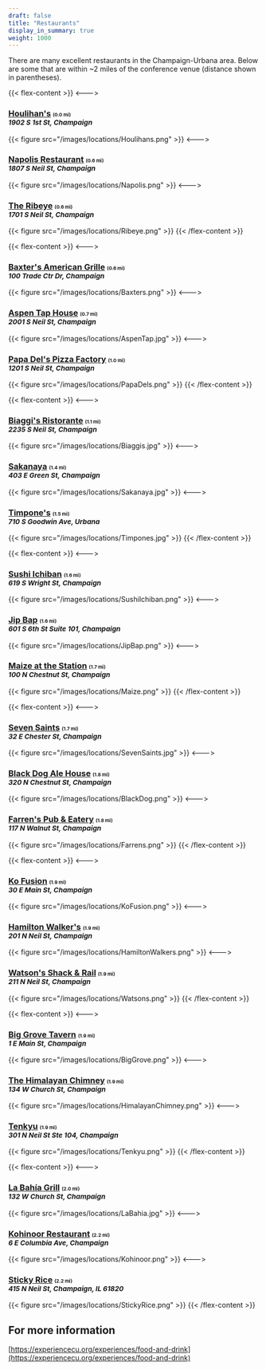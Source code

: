 ```yaml
---
draft: false
title: "Restaurants"
display_in_summary: true
weight: 1000
---
```


There are many excellent restaurants in the Champaign-Urbana area. Below are some that are within ~2 miles of the conference venue (distance shown in parentheses). 

{{< flex-content >}}
<--->
<h3><a href="http://www.stayatthei.com/houlihans">Houlihan's</a> <small><small><small>(0.0 mi)</small></small></small><br><small><i>1902 S 1st St, Champaign</i></small></h3>
{{< figure src="/images/locations/Houlihans.png" >}}
<--->
<h3><a href="https://napolisitalianchampaign.com">Napolis Restaurant</a> <small><small><small>(0.6 mi)</small></small></small><br><small><i>1807 S Neil St, Champaign</i></small></h3>
{{< figure src="/images/locations/Napolis.png" >}}
<--->
<h3><a href="https://www.theribeyerestaurant.org">The Ribeye</a> <small><small><small>(0.6 mi)</small></small></small><br><small><i>1701 S Neil St, Champaign</i></small></h3>
{{< figure src="/images/locations/Ribeye.png" >}}
{{< /flex-content >}}

{{< flex-content >}}
<--->
<h3><a href="https://baxtersgrille.com">Baxter's American Grille</a> <small><small><small>(0.6 mi)</small></small></small><br><small><i>100 Trade Ctr Dr, Champaign</i></small></h3>
{{< figure src="/images/locations/Baxters.png" >}}
<--->
<h3><a href="https://aspentaphouse.com">Aspen Tap House</a> <small><small><small>(0.7 mi)</small></small></small><br><small><i>2001 S Neil St, Champaign</i></small></h3>
{{< figure src="/images/locations/AspenTap.jpg" >}}
<--->
<h3><a href="https://www.papadels.com">Papa Del's Pizza Factory</a> <small><small><small>(1.0 mi)</small></small></small><br><small><i>1201 S Neil St, Champaign</i></small></h3>
{{< figure src="/images/locations/PapaDels.png" >}}
{{< /flex-content >}}

{{< flex-content >}}
<--->
<h3><a href="http://www.biaggis.com">Biaggi's Ristorante</a> <small><small><small>(1.1 mi)</small></small></small><br><small><i>2235 S Neil St, Champaign</i></small></h3>
{{< figure src="/images/locations/Biaggis.jpg" >}}
<--->
<h3><a href="http://www.sakanayarestaurant.com">Sakanaya</a> <small><small><small>(1.4 mi)</small></small></small><br><small><i>403 E Green St, Champaign</i></small></h3>
{{< figure src="/images/locations/Sakanaya.jpg" >}}
<--->
<h3><a href="http://timpones-urbana.com">Timpone's</a> <small><small><small>(1.5 mi)</small></small></small><br><small><i>710 S Goodwin Ave, Urbana</i></small></h3>
{{< figure src="/images/locations/Timpones.jpg" >}}
{{< /flex-content >}}

{{< flex-content >}}
<--->
<h3><a href="https://www.sushiichiban.net">Sushi Ichiban</a> <small><small><small>(1.6 mi)</small></small></small><br><small><i>619 S Wright St, Champaign</i></small></h3>
{{< figure src="/images/locations/SushiIchiban.png" >}}
<--->
<h3><a href="http://www.jipbapcu.com">Jip Bap</a> <small><small><small>(1.6 mi)</small></small></small><br><small><i>601 S 6th St Suite 101, Champaign</i></small></h3>
{{< figure src="/images/locations/JipBap.png" >}}
<--->
<h3><a href="http://www.maizemexicangrill.com">Maize at the Station</a> <small><small><small>(1.7 mi)</small></small></small><br><small><i>100 N Chestnut St, Champaign</i></small></h3>
{{< figure src="/images/locations/Maize.png" >}}
{{< /flex-content >}}

{{< flex-content >}}
<--->
<h3><a href="http://www.sevensaintsbar.com">Seven Saints</a> <small><small><small>(1.7 mi)</small></small></small><br><small><i>32 E Chester St, Champaign</i></small></h3>
{{< figure src="/images/locations/SevenSaints.jpg" >}}
<--->
<h3><a href="http://www.blackdogchampaign.com">Black Dog Ale House</a> <small><small><small>(1.8 mi)</small></small></small><br><small><i>320 N Chestnut St, Champaign</i></small></h3>
{{< figure src="/images/locations/BlackDog.png" >}}
<--->
<h3><a href="http://www.farrenspub.com">Farren's Pub & Eatery</a> <small><small><small>(1.8 mi)</small></small></small><br><small><i>117 N Walnut St, Champaign</i></small></h3>
{{< figure src="/images/locations/Farrens.png" >}}
{{< /flex-content >}}

{{< flex-content >}}
<--->
<h3><a href="https://www.kofusion.com/menu-selection">Ko Fusion</a> <small><small><small>(1.9 mi)</small></small></small><br><small><i>30 E Main St, Champaign</i></small></h3>
{{< figure src="/images/locations/KoFusion.png" >}}
<--->
<h3><a href="https://www.hamiltonwalkers.com">Hamilton Walker's</a> <small><small><small>(1.9 mi)</small></small></small><br><small><i>201 N Neil St, Champaign</i></small></h3>
{{< figure src="/images/locations/HamiltonWalkers.png" >}}
<--->
<h3><a href="http://www.watsonschicken.com">Watson's Shack & Rail</a> <small><small><small>(1.9 mi)</small></small></small><br><small><i>211 N Neil St, Champaign</i></small></h3>
{{< figure src="/images/locations/Watsons.png" >}}
{{< /flex-content >}}

{{< flex-content >}}
<--->
<h3><a href="https://www.biggrovetavern.com/food">Big Grove Tavern</a> <small><small><small>(1.9 mi)</small></small></small><br><small><i>1 E Main St, Champaign</i></small></h3>
{{< figure src="/images/locations/BigGrove.png" >}}
<--->
<h3><a href="https://www.thehimalayanchimneyil.com">The Himalayan Chimney</a> <small><small><small>(1.9 mi)</small></small></small><br><small><i>134 W Church St, Champaign</i></small></h3>
{{< figure src="/images/locations/HimalayanChimney.png" >}}
<--->
<h3><a href="http://tenkyu.cafe">Tenkyu</a> <small><small><small>(1.9 mi)</small></small></small><br><small><i>301 N Neil St Ste 104, Champaign</i></small></h3>
{{< figure src="/images/locations/Tenkyu.png" >}}
{{< /flex-content >}}

{{< flex-content >}}
<--->
<h3><a href="http://labahiagrill.com">La Bahía Grill</a> <small><small><small>(2.0 mi)</small></small></small><br><small><i>132 W Church St, Champaign</i></small></h3>
{{< figure src="/images/locations/LaBahia.jpg" >}}
<--->
<h3><a href="http://www.kohinoorchampaign.com">Kohinoor Restaurant</a> <small><small><small>(2.2 mi)</small></small></small><br><small><i>6 E Columbia Ave, Champaign</i></small></h3>
{{< figure src="/images/locations/Kohinoor.png" >}}
<--->
<h3><a href="http://www.stickyricechampaign.com">Sticky Rice</a> <small><small><small>(2.2 mi)</small></small></small><br><small><i>415 N Neil St, Champaign, IL 61820</i></small></h3>
{{< figure src="/images/locations/StickyRice.png" >}}
{{< /flex-content >}}

## For more information

[https://experiencecu.org/experiences/food-and-drink](https://experiencecu.org/experiences/food-and-drink)